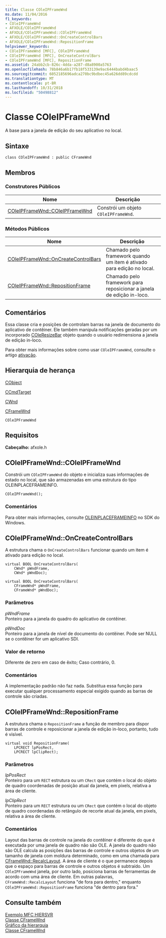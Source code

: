 ```yaml
---
title: Classe COleIPFrameWnd
ms.date: 11/04/2016
f1_keywords:
- COleIPFrameWnd
- AFXOLE/COleIPFrameWnd
- AFXOLE/COleIPFrameWnd::COleIPFrameWnd
- AFXOLE/COleIPFrameWnd::OnCreateControlBars
- AFXOLE/COleIPFrameWnd::RepositionFrame
helpviewer_keywords:
- COleIPFrameWnd [MFC], COleIPFrameWnd
- COleIPFrameWnd [MFC], OnCreateControlBars
- COleIPFrameWnd [MFC], RepositionFrame
ms.assetid: 24abb2cb-826c-4dda-a287-d8a8900a5763
ms.openlocfilehash: 78b846a6b17fb18f533139e9ac6444babd4baac5
ms.sourcegitcommit: 6052185696adca270bc9bdbec45a626dd89cdcdd
ms.translationtype: MT
ms.contentlocale: pt-BR
ms.lasthandoff: 10/31/2018
ms.locfileid: "50498812"
---
```

# <a name="coleipframewnd-class"></a>Classe COleIPFrameWnd

A base para a janela de edição do seu aplicativo no local.

## <a name="syntax"></a>Sintaxe

```
class COleIPFrameWnd : public CFrameWnd
```

## <a name="members"></a>Membros

### <a name="public-constructors"></a>Construtores Públicos

|Nome|Descrição|
|----------|-----------------|
|[COleIPFrameWnd::COleIPFrameWnd](#coleipframewnd)|Constrói um objeto `COleIPFrameWnd`.|

### <a name="public-methods"></a>Métodos Públicos

|Nome|Descrição|
|----------|-----------------|
|[COleIPFrameWnd::OnCreateControlBars](#oncreatecontrolbars)|Chamado pelo framework quando um item é ativado para edição no local.|
|[COleIPFrameWnd::RepositionFrame](#repositionframe)|Chamado pelo framework para reposicionar a janela de edição in-loco.|

## <a name="remarks"></a>Comentários

Essa classe cria e posições de controlam barras na janela de documento do aplicativo de contêiner. Ele também manipula notificações geradas por um incorporado [COleResizeBar](../../mfc/reference/coleresizebar-class.md) objeto quando o usuário redimensiona a janela de edição in-loco.

Para obter mais informações sobre como usar `COleIPFrameWnd`, consulte o artigo [ativação](../../mfc/activation-cpp.md).

## <a name="inheritance-hierarchy"></a>Hierarquia de herança

[CObject](../../mfc/reference/cobject-class.md)

[CCmdTarget](../../mfc/reference/ccmdtarget-class.md)

[CWnd](../../mfc/reference/cwnd-class.md)

[CFrameWnd](../../mfc/reference/cframewnd-class.md)

`COleIPFrameWnd`

## <a name="requirements"></a>Requisitos

**Cabeçalho:** afxole.h

##  <a name="coleipframewnd"></a>  COleIPFrameWnd::COleIPFrameWnd

Constrói um `COleIPFrameWnd` do objeto e inicializa suas informações de estado no local, que são armazenadas em uma estrutura do tipo OLEINPLACEFRAMEINFO.

```
COleIPFrameWnd();
```

### <a name="remarks"></a>Comentários

Para obter mais informações, consulte [OLEINPLACEFRAMEINFO](/windows/desktop/api/oleidl/ns-oleidl-tagoifi) no SDK do Windows.

##  <a name="oncreatecontrolbars"></a>  COleIPFrameWnd::OnCreateControlBars

A estrutura chama o `OnCreateControlBars` funcionar quando um item é ativado para edição no local.

```
virtual BOOL OnCreateControlBars(
    CWnd* pWndFrame,
    CWnd* pWndDoc);

virtual BOOL OnCreateControlBars(
    CFrameWnd* pWndFrame,
    CFrameWnd* pWndDoc);
```

### <a name="parameters"></a>Parâmetros

*pWndFrame*<br/>
Ponteiro para a janela do quadro do aplicativo de contêiner.

*pWndDoc*<br/>
Ponteiro para a janela de nível de documento do contêiner. Pode ser NULL se o contêiner for um aplicativo SDI.

### <a name="return-value"></a>Valor de retorno

Diferente de zero em caso de êxito; Caso contrário, 0.

### <a name="remarks"></a>Comentários

A implementação padrão não faz nada. Substitua essa função para executar qualquer processamento especial exigido quando as barras de controle são criadas.

##  <a name="repositionframe"></a>  COleIPFrameWnd::RepositionFrame

A estrutura chama o `RepositionFrame` a função de membro para dispor barras de controle e reposicionar a janela de edição in-loco, portanto, tudo é visível.

```
virtual void RepositionFrame(
    LPCRECT lpPosRect,
    LPCRECT lpClipRect);
```

### <a name="parameters"></a>Parâmetros

*lpPosRect*<br/>
Ponteiro para um `RECT` estrutura ou um `CRect` que contém o local do objeto de quadro coordenadas de posição atual da janela, em pixels, relativa a área de cliente.

*lpClipRect*<br/>
Ponteiro para um `RECT` estrutura ou um `CRect` que contém o local do objeto de quadro coordenadas do retângulo de recorte atual da janela, em pixels, relativa a área de cliente.

### <a name="remarks"></a>Comentários

Layout das barras de controle na janela do contêiner é diferente do que é executada por uma janela de quadro não são OLE. A janela do quadro não são OLE calcula as posições das barras de controle e outros objetos de um tamanho de janela com moldura determinado, como em uma chamada para [CFrameWnd::RecalcLayout](../../mfc/reference/cframewnd-class.md#recalclayout). A área de cliente é o que permanece depois que o espaço para barras de controle e outros objetos é subtraído. Um `COleIPFrameWnd` janela, por outro lado, posiciona barras de ferramentas de acordo com uma área de cliente. Em outras palavras, `CFrameWnd::RecalcLayout` funciona "de fora para dentro," enquanto `COleIPFrameWnd::RepositionFrame` funciona "de dentro para fora."

## <a name="see-also"></a>Consulte também

[Exemplo MFC HIERSVR](../../visual-cpp-samples.md)<br/>
[Classe CFrameWnd](../../mfc/reference/cframewnd-class.md)<br/>
[Gráfico da hierarquia](../../mfc/hierarchy-chart.md)<br/>
[Classe CFrameWnd](../../mfc/reference/cframewnd-class.md)
